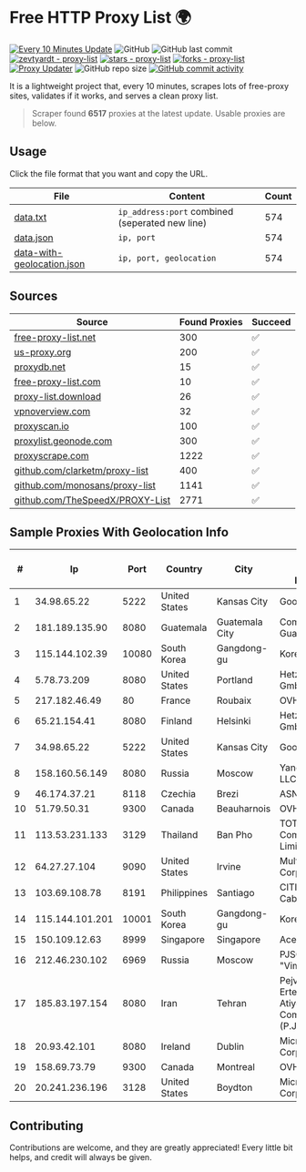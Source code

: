 
# Free HTTP Proxy List 🌍

[![Every 10 Minutes Update](https://github.com/mertguvencli/http-proxy-list/actions/workflows/main.yml/badge.svg?branch=main)](https://github.com/mertguvencli/http-proxy-list/actions/workflows/main.yml)
![GitHub](https://img.shields.io/github/license/mertguvencli/http-proxy-list)
![GitHub last commit](https://img.shields.io/github/last-commit/mertguvencli/http-proxy-list)
[![zevtyardt - proxy-list](https://img.shields.io/static/v1?label=zevtyardt&message=proxy-list&color=blue&logo=github)](https://github.com/zevtyardt/proxy-list "Go to GitHub repo")
[![stars - proxy-list](https://img.shields.io/github/stars/zevtyardt/proxy-list?style=social)](https://github.com/zevtyardt/proxy-list)
[![forks - proxy-list](https://img.shields.io/github/forks/zevtyardt/proxy-list?style=social)](https://github.com/zevtyardt/proxy-list)
[![Proxy Updater](https://github.com/zevtyardt/proxy-list/workflows/Proxy%20Updater/badge.svg)](https://github.com/zevtyardt/proxy-list/actions?query=workflow:"Proxy+Updater")
![GitHub repo size](https://img.shields.io/github/repo-size/zevtyardt/proxy-list)
[![GitHub commit activity](https://img.shields.io/github/commit-activity/m/zevtyardt/proxy-list?logo=commits)](https://github.com/zevtyardt/proxy-list/commits/main)

It is a lightweight project that, every 10 minutes, scrapes lots of free-proxy sites, validates if it works, and serves a clean proxy list.

> Scraper found **6517** proxies at the latest update. Usable proxies are below.

## Usage

Click the file format that you want and copy the URL.

|File|Content|Count|
|----|-------|-----|
|[data.txt](https://raw.githubusercontent.com/mertguvencli/http-proxy-list/main/proxy-list/data.txt)|`ip_address:port` combined (seperated new line)|574|
|[data.json](https://raw.githubusercontent.com/mertguvencli/http-proxy-list/main/proxy-list/data.json)|`ip, port`|574|
|[data-with-geolocation.json](https://raw.githubusercontent.com/mertguvencli/http-proxy-list/main/proxy-list/data-with-geolocation.json)|`ip, port, geolocation`|574|

## Sources

|Source|Found Proxies|Succeed|
|------|-------------|-------|
|[free-proxy-list.net](https://free-proxy-list.net)|300|✅|
|[us-proxy.org](https://www.us-proxy.org)|200|✅|
|[proxydb.net](http://proxydb.net)|15|✅|
|[free-proxy-list.com](https://free-proxy-list.com/?page=&port=&type%5B%5D=http&type%5B%5D=https&up_time=0&search=Search)|10|✅|
|[proxy-list.download](https://www.proxy-list.download/HTTP)|26|✅|
|[vpnoverview.com](https://vpnoverview.com/privacy/anonymous-browsing/free-proxy-servers)|32|✅|
|[proxyscan.io](https://www.proxyscan.io)|100|✅|
|[proxylist.geonode.com](https://proxylist.geonode.com/api/proxy-list?limit=300&page=1&sort_by=lastChecked&sort_type=desc&protocols=http,https)|300|✅|
|[proxyscrape.com](https://api.proxyscrape.com/v2/?request=displayproxies&protocol=http&timeout=10000&country=all&ssl=all&anonymity=all)|1222|✅|
|[github.com/clarketm/proxy-list](https://raw.githubusercontent.com/clarketm/proxy-list/master/proxy-list-raw.txt)|400|✅|
|[github.com/monosans/proxy-list](https://raw.githubusercontent.com/monosans/proxy-list/main/proxies/http.txt)|1141|✅|
|[github.com/TheSpeedX/PROXY-List](https://raw.githubusercontent.com/TheSpeedX/PROXY-List/master/http.txt)|2771|✅|


## Sample Proxies With Geolocation Info

|#|Ip|Port|Country|City|Internet Service Provider|
|-|--|----|-------|----|-------------------------|
|1|34.98.65.22|5222|United States|Kansas City|Google LLC|
|2|181.189.135.90|8080|Guatemala|Guatemala City|Comcel Guatemala S.A.|
|3|115.144.102.39|10080|South Korea|Gangdong-gu|Korea Telecom|
|4|5.78.73.209|8080|United States|Portland|Hetzner Online GmbH|
|5|217.182.46.49|80|France|Roubaix|OVH SAS|
|6|65.21.154.41|8080|Finland|Helsinki|Hetzner Online GmbH|
|7|34.98.65.22|5222|United States|Kansas City|Google LLC|
|8|158.160.56.149|8080|Russia|Moscow|Yandex.Cloud LLC|
|9|46.174.37.21|8118|Czechia|Brezi|ASNOVOSEDLY|
|10|51.79.50.31|9300|Canada|Beauharnois|OVH SAS|
|11|113.53.231.133|3129|Thailand|Ban Pho|TOT Public Company Limited|
|12|64.27.27.104|9090|United States|Irvine|Multacom Corporation|
|13|103.69.108.78|8191|Philippines|Santiago|CITI Cableworld Inc.|
|14|115.144.101.201|10001|South Korea|Gangdong-gu|Korea Telecom|
|15|150.109.12.63|8999|Singapore|Singapore|Aceville Pte.ltd|
|16|212.46.230.102|6969|Russia|Moscow|PJSC "Vimpelcom"|
|17|185.83.197.154|8080|Iran|Tehran|Pejvak Ertebatat Atiyeh Roshan Company (P.J.S.)|
|18|20.93.42.101|8080|Ireland|Dublin|Microsoft Corporation|
|19|158.69.73.79|9300|Canada|Montreal|OVH SAS|
|20|20.241.236.196|3128|United States|Boydton|Microsoft Corporation|



## Contributing

Contributions are welcome, and they are greatly appreciated! Every
little bit helps, and credit will always be given.

